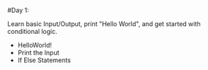 #Day 1:

Learn basic Input/Output, print "Hello World", and get started with conditional logic.

+ HelloWorld!
+ Print the Input
+ If Else Statements

